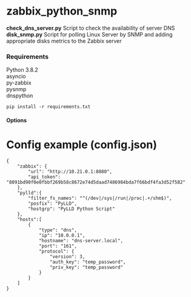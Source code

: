 # zabbix_python_snmp
**check_dns_server.py** Script to check the availability of server DNS
**disk_snmp.py** Script for polling Linux Server by SNMP and adding appropriate disks metrics to the Zabbix server

### Requirements
Python 3.8.2<br/>
asyncio<br/>
py-zabbix<br/>
pysnmp<br/>
dnspython<br/>
```
pip install -r requirements.txt
```

#### Options

# Config example (config.json)
```
{
    "zabbix": {
		"url": "http://10.21.0.1:8080",
        "api_token": "8091bd90f0e0fbbf269b58c8672e74d5daad7486984bda7f66bdf4fa3d52f582"
	},
	"pylld":{
		"filter_fs_names": "^(/dev|/sys|/run|/proc|.+/shm$)",
		"posfix": "PyLLD",
		"hostgrp": "PyLLD Python Script"
    },
	"hosts":[ 
		{
			"type": "dns",
			"ip": "10.0.0.1",
			"hostname": "dns-server.local",
			"port": "161",
			"protocol": {
				"version": 3,
				"auth_key": "temp_password",
				"priv_key": "temp_password"
			}
		}
	]
}
```
